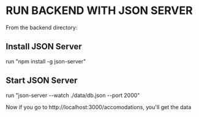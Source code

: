 # RUN BACKEND WITH JSON SERVER

From the backend directory:

## Install JSON Server

run "npm install -g json-server"

## Start JSON Server

run "json-server --watch ./data/db.json --port 2000"

Now if you go to http://localhost:3000/accomodations, you'll get the data